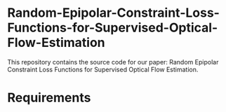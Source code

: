 # Random-Epipolar-Constraint-Loss-Functions-for-Supervised-Optical-Flow-Estimation

This repository contains the source code for our paper: Random Epipolar Constraint Loss Functions for Supervised Optical Flow Estimation.

# Requirements
